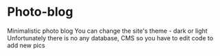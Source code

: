 # Photo-blog
Minimalistic photo blog
You can change the site's theme - dark or light
Unfortunately there is no any database, CMS so you have to edit code to add new pics
